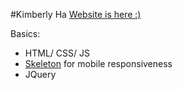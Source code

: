 #Kimberly Ha 
[Website is here :)](https://peachykeen9.github.io)

Basics:
- HTML/ CSS/ JS
- [Skeleton](http://getskeleton.com/) for mobile responsiveness
- JQuery 